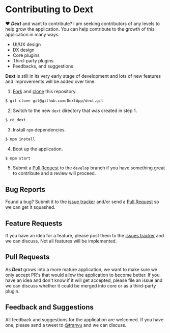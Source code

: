 # Contributing to Dext

♥ **_Dext_** and want to contribute? I am seeking contributors of any levels to help grow the application. You can help contribute to the growth of this application in many ways.

* UI/UX design
* DX design
* Core plugins
* Third-party plugins
* Feedbacks, and suggestions

**Dext** is still in its very early stage of development and lots of new features and improvements will be added over time.

1.  [Fork](https://help.github.com/articles/fork-a-repo/) and [clone](https://help.github.com/articles/cloning-a-repository/) this repository.

```bash
$ git clone git@github.com:DextApp/dext.git
```

2.  Switch to the new `dext` directory that was created in step 1.

```bash
$ cd dext
```

3.  Install `npm` dependencies.

```bash
$ npm install
```

4.  Boot up the application.

```bash
$ npm start
```

5.  Submit a [Pull Request](https://github.com/DextApp/dext/pulls) to the `develop` branch if you have something great to contribute and a review will proceed.

## Bug Reports

Found a bug? Submit it to the [issue tracker](https://github.com/DextApp/dext/issues) and/or send a [Pull Request](#pull-requests) so we can get it squashed.

## Feature Requests

If you have an idea for a feature, please post them to the [issues tracker](https://github.com/DextApp/dext/issues) and we can discuss. Not all features will be implemented.

## Pull Requests

As **_Dext_** grows into a more mature application, we want to make sure we only accept PR's that would allow the application to become better. If you have an idea and don't know if it will get accepted, please file an issue and we can discuss whether it could be merged into core or as a third-party plugin.

## Feedback and Suggestions

All feedback and suggestions for the application are welcomed. If you have one, please send a tweet to [@tranvu](https://twitter.com/tranvu/) and we can discuss.
